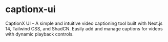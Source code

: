 # captionx-ui
CaptionX UI – A simple and intuitive video captioning tool built with Next.js 14, Tailwind CSS, and ShadCN. Easily add and manage captions for videos with dynamic playback controls.
